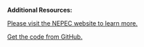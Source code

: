 **Additional Resources:**

[Please visit the NEPEC website to learn more.](http://www.ptsd.va.gov/PTSD/about/divisions/evaluation/index.asp)

[Get the code from GitHub.](https://github.com/mihiriyer/mental)